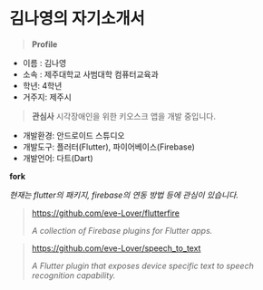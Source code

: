 # 김나영의 자기소개서


> **Profile**
- 이름 : 김나영
- 소속 : 제주대학교 사범대학 컴퓨터교육과
- 학년: 4학년
- 거주지: 제주시

>**관심사**
 시각장애인을 위한 키오스크 앱을 개발 중입니다.
 - 개발환경: 안드로이드 스튜디오
 - 개발도구: 플러터(Flutter), 파이어베이스(Firebase)
 - 개발언어: 다트(Dart)
 
 **fork** 
 
 *현재는 flutter의 패키지, firebase의 연동 방법 등에 관심이 있습니다.*
 
>https://github.com/eve-Lover/flutterfire
>
>*A collection of Firebase plugins for Flutter apps.*

>https://github.com/eve-Lover/speech_to_text
>
>*A Flutter plugin that exposes device specific text to speech recognition capability.*
